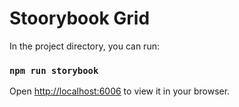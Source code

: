 # Stoorybook Grid

In the project directory, you can run:

### `npm run storybook`

Open [http://localhost:6006](http://localhost:6006) to view it in your browser.

